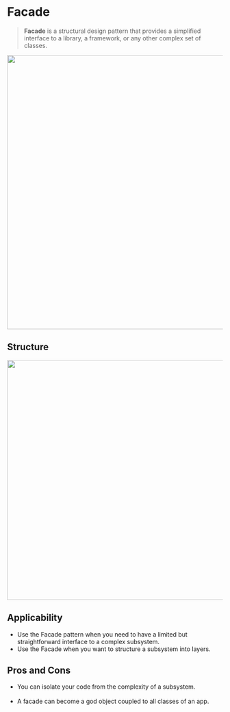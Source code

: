 ﻿# Facade

> **Facade** is a structural design pattern that provides a simplified interface to a library, a framework, or any other complex set of classes.

<p align="center">
  <img width="640" src="https://refactoring.guru/images/patterns/content/facade/facade.png" />
</p>

## Structure

<p align="center">
  <img width="560" src="https://refactoring.guru/images/patterns/diagrams/facade/structure.png" />
</p>

## Applicability

- Use the Facade pattern when you need to have a limited but straightforward interface to a complex subsystem.
- Use the Facade when you want to structure a subsystem into layers.

## Pros and Cons
- You can isolate your code from the complexity of a subsystem.
<br/><br/>  
- A facade can become a god object coupled to all classes of an app.